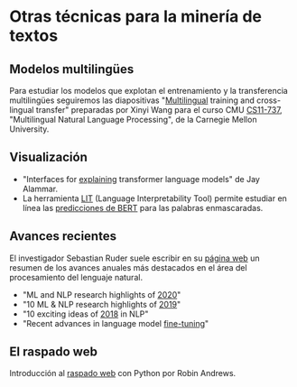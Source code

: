 
Otras técnicas para la minería de textos
========================================

## Modelos multilingües

Para estudiar los modelos que explotan el entrenamiento y la transferencia multilingües seguiremos las diapositivas "[Multilingual][multilingual] training and cross-lingual transfer" preparadas por Xinyi Wang para el curso CMU [CS11-737][cs11737], "Multilingual Natural Language Processing", de la Carnegie Mellon University.

[multilingual]: http://demo.clab.cs.cmu.edu/11737fa20/slides/multiling-10-multilingual_training.pdf
[cs11737]: http://demo.clab.cs.cmu.edu/11737fa20/

## Visualización

- "Interfaces for [explaining][explaining] transformer language models" de Jay Alammar.
- La herramienta [LIT][lit] (Language Interpretability Tool) permite estudiar en línea las [predicciones de BERT][bert] para las palabras enmascaradas.

[explaining]: https://jalammar.github.io/explaining-transformers/?s=03
[lit]: https://pair-code.github.io/lit/demos/
[bert]: https://pair-code.github.io/lit/demos/lm.html

## Avances recientes

El investigador Sebastian Ruder suele escribir en su [página web][ruder] un resumen de los avances anuales más destacados en el área del procesamiento del lenguaje natural. 

- "ML and NLP research highlights of [2020][2020]"
- "10 ML & NLP research highlights of [2019][2019]"
- "10 exciting ideas of [2018][2018] in NLP"
- "Recent advances in language model [fine-tuning][fine]"

[ruder]: https://ruder.io/
[2020]: https://ruder.io/research-highlights-2020/
[2019]: https://ruder.io/research-highlights-2019/
[2018]: https://ruder.io/10-exciting-ideas-of-2018-in-nlp/
[fine]: https://ruder.io/recent-advances-lm-fine-tuning/

## El raspado web

Introducción al [raspado web][raspado] con Python por Robin Andrews.

[raspado]: https://www.codementor.io/@info658/introduction-to-web-scraping-with-python-1g1eb3pw9y

